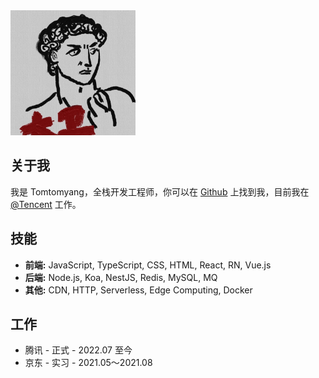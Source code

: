 <img src='./image/profile.jpeg' alt='Tomtomyang 个人资料图片' width='200'/>

<tomtomyang alt="dev" />

## 关于我

我是 Tomtomyang，全栈开发工程师，你可以在 [Github](https://github.com/tomtomyang) 上找到我，目前我在 [@Tencent](https://github.com/Tencent) 工作。

## 技能
- **前端:** JavaScript, TypeScript, CSS, HTML, React, RN, Vue.js
- **后端:** Node.js, Koa, NestJS, Redis, MySQL, MQ
- **其他:** CDN, HTTP, Serverless, Edge Computing, Docker

## 工作
- 腾讯 - 正式 - 2022.07 至今
- 京东 - 实习 - 2021.05～2021.08
